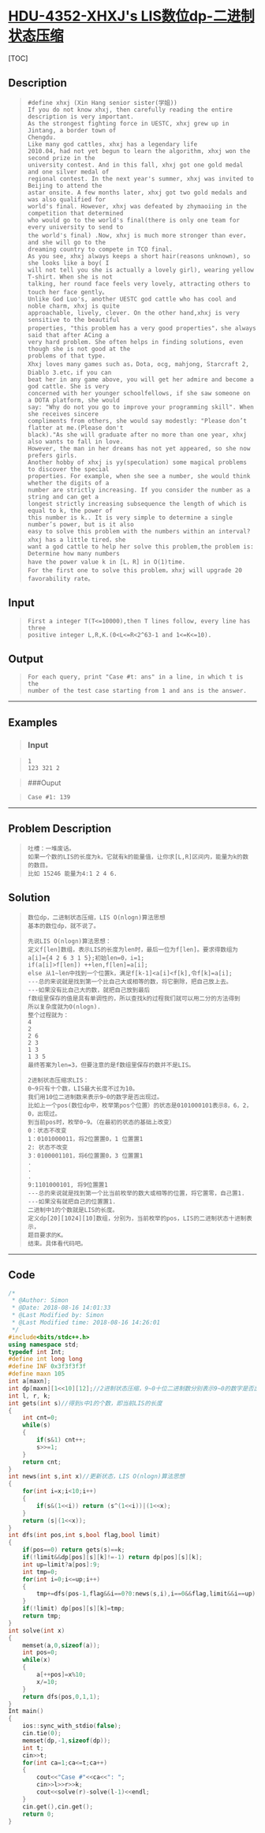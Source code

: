 #  [HDU-4352-XHXJ's LIS数位dp-二进制状态压缩](https://vjudge.net/problem/HDU-4352)

[TOC]



## Description 

> ```
> #define xhxj (Xin Hang senior sister(学姐))
> If you do not know xhxj, then carefully reading the entire description is very important.
> As the strongest fighting force in UESTC, xhxj grew up in Jintang, a border town of 
> Chengdu.
> Like many god cattles, xhxj has a legendary life
> 2010.04, had not yet begun to learn the algorithm, xhxj won the second prize in the 
> university contest. And in this fall, xhxj got one gold medal and one silver medal of 
> regional contest. In the next year's summer, xhxj was invited to Beijing to attend the 
> astar onsite. A few months later, xhxj got two gold medals and was also qualified for 
> world's final. However, xhxj was defeated by zhymaoiing in the competition that determined 
> who would go to the world's final(there is only one team for every university to send to 
> the world's final) .Now, xhxj is much more stronger than ever，and she will go to the 
> dreaming country to compete in TCO final.
> As you see, xhxj always keeps a short hair(reasons unknown), so she looks like a boy( I 
> will not tell you she is actually a lovely girl), wearing yellow T-shirt. When she is not
> talking, her round face feels very lovely, attracting others to touch her face gently。
> Unlike God Luo's, another UESTC god cattle who has cool and noble charm, xhxj is quite 
> approachable, lively, clever. On the other hand,xhxj is very sensitive to the beautiful
> properties, "this problem has a very good properties"，she always said that after ACing a
> very hard problem. She often helps in finding solutions, even though she is not good at the 
> problems of that type.
> Xhxj loves many games such as，Dota, ocg, mahjong, Starcraft 2, Diablo 3.etc，if you can 
> beat her in any game above, you will get her admire and become a god cattle. She is very 
> concerned with her younger schoolfellows, if she saw someone on a DOTA platform, she would
> say: "Why do not you go to improve your programming skill". When she receives sincere 
> compliments from others, she would say modestly: "Please don’t flatter at me.(Please don't
> black)."As she will graduate after no more than one year, xhxj also wants to fall in love.
> However, the man in her dreams has not yet appeared, so she now prefers girls.
> Another hobby of xhxj is yy(speculation) some magical problems to discover the special 
> properties. For example, when she see a number, she would think whether the digits of a 
> number are strictly increasing. If you consider the number as a string and can get a 
> longest strictly increasing subsequence the length of which is equal to k, the power of 
> this number is k.. It is very simple to determine a single number’s power, but is it also
> easy to solve this problem with the numbers within an interval? xhxj has a little tired，she 
> want a god cattle to help her solve this problem,the problem is: Determine how many numbers 
> have the power value k in [L，R] in O(1)time.
> For the first one to solve this problem，xhxj will upgrade 20 favorability rate。
> ```

## Input

> ```
> First a integer T(T<=10000),then T lines follow, every line has three
> positive integer L,R,K.(0<L<=R<2^63-1 and 1<=K<=10).
> ```

## Output

> ```
> For each query, print "Case #t: ans" in a line, in which t is the 
> number of the test case starting from 1 and ans is the answer.
> ```

------



## Examples 

> ### Input

> ```
> 1
> 123 321 2
> ```

> ###Ouput

> ```
> Case #1: 139 
> ```

------



## Problem Description

> ```
> 吐槽：一堆废话。
> 如果一个数的LIS的长度为k，它就有k的能量值，让你求[L,R]区间内，能量为k的数
> 的数目。
> 比如 15246 能量为4:1 2 4 6.
> ```

## Solution

> ```
> 数位dp，二进制状态压缩，LIS O(nlogn)算法思想
> 基本的数位dp，就不说了。
> 
> 先说LIS O(nlogn)算法思想：
> 定义f[len]数组，表示LIS的长度为len时，最后一位为f[len]。要求得数组为
> a[i]={4 2 6 3 1 5};初始len=0，i=1;
> if(a[i]>f[len]) ++len,f[len]=a[i];
> else 从1~len中找到一个位置k，满足f[k-1]<a[i]<f[k],令f[k]=a[i];
> ---总的来说就是找到第一个比自己大或相等的数，将它删除，把自己放上去。
> ---如果没有比自己大的数，就把自己放到最后
> f数组里保存的值是具有单调性的，所以查找k的过程我们就可以用二分的方法得到
> 所以复杂度就为O(nlogn).
> 整个过程就为：
> 4
> 2
> 2 6
> 2 3
> 1 3
> 1 3 5
> 最终答案为len=3，但要注意的是f数组里保存的数并不是LIS。
> ```
> ```
> 2进制状态压缩求LIS：
> 0~9只有十个数，LIS最大长度不过为10。
> 我们用10位二进制数来表示9~0的数字是否出现过。
> 比如上一个pos(数位dp中，枚举第pos个位置）的状态是0101000101表示8，6，2，0，出现过。
> 到当前pos时，枚举0~9。（在最初的状态的基础上改变）
> 0：状态不改变
> 1：0101000011，将2位置置0，1 位置置1
> 2: 状态不改变
> 3：0100001101，将6位置置0，3 位置置1
> .
> .
> .
> 9:1101000101, 将9位置置1
> ---总的来说就是找到第一个比当前枚举的数大或相等的位置，将它置零，自己置1.
> ---如果没有就把自己的位置置1.
> 二进制中1的个数就是LIS的长度。
> 定义dp[20][1024][10]数组，分别为，当前枚举的pos，LIS的二进制状态十进制表示，
> 题目要求的K。
> 结束。具体看代码吧。
> ```
>
> 

------



## Code

```c++
/*
 * @Author: Simon 
 * @Date: 2018-08-16 14:01:33 
 * @Last Modified by: Simon
 * @Last Modified time: 2018-08-16 14:26:01
 */
#include<bits/stdc++.h>
using namespace std;
typedef int Int;
#define int long long
#define INF 0x3f3f3f3f
#define maxn 105
int a[maxn];
int dp[maxn][1<<10][12];//2进制状态压缩，9~0十位二进制数分别表示9~0的数字是否出现过
int l, r, k;
int gets(int s)//得到s中1的个数，即当前LIS的长度
{
    int cnt=0;
    while(s)
    {
        if(s&1) cnt++;
        s>>=1;
    }
    return cnt;
}
int news(int s,int x)//更新状态，LIS O(nlogn)算法思想
{
    for(int i=x;i<10;i++)
    {
        if(s&(1<<i)) return (s^(1<<i))|(1<<x);
    }
    return (s|(1<<x));
}
int dfs(int pos,int s,bool flag,bool limit)
{
    if(pos==0) return gets(s)==k;
    if(!limit&&dp[pos][s][k]!=-1) return dp[pos][s][k];
    int up=limit?a[pos]:9;
    int tmp=0;
    for(int i=0;i<=up;i++)
    {
        tmp+=dfs(pos-1,flag&&i==0?0:news(s,i),i==0&&flag,limit&&i==up);//特判前导0
    }
    if(!limit) dp[pos][s][k]=tmp;
    return tmp;
}
int solve(int x)
{
    memset(a,0,sizeof(a));
    int pos=0;
    while(x)
    {
        a[++pos]=x%10;
        x/=10;
    }
    return dfs(pos,0,1,1);
}
Int main()
{
    ios::sync_with_stdio(false);
    cin.tie(0);
    memset(dp,-1,sizeof(dp));
    int t;
    cin>>t;
    for(int ca=1;ca<=t;ca++)
    {
        cout<<"Case #"<<ca<<": ";
        cin>>l>>r>>k;
        cout<<solve(r)-solve(l-1)<<endl;
    }
    cin.get(),cin.get();
    return 0;
}
```

